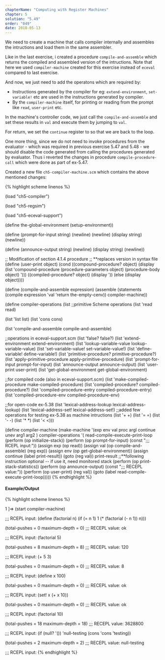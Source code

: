 ```yaml
---
chapterName: "Computing with Register Machines"
chapter: 5
solution: "5.49"
order: "049"
date: 2018-05-13 
---
```


We need to create a machine that calls compiler internally and assembles the intructions and load them in the same assembler.

Like in the last exercise, i created a procedure `compile-and-assemble` which returns the compiled and assembled version of the intructions. Note that here we used `compiler-machine` created for this exercise instead of `eceval` compared to last exercise.

And now, we just need to add the operatons which are required by:
- Instructions generated by the compiler for eg: `extend-environment`, `set-variable!` etc are used in the instructions generated by compiler.
- By the `compiler-machine` itself, for printing or reading from the prompt like `read`, `user-print` etc.

In the machine's controller code, we just call the `compile-and-assemble` and set these results in `val` and execute them by jumping to `val`.

For return, we set the `continue` register to so that we are back to the loop.

One more thing, since we do not need to invoke procedures from the evaluator - which was required in previous exercise 5.47 and 5.48 - we should disable the code generated from calling the procedures generated by evaluator. Thus i reverted the changes in procedure `compile-procedure-call` which were done as part of ex-5.47.

Created a new file `ch5-compiler-machine.scm` which contains the above mentioned changes:

{% highlight scheme linenos %}

(load "ch5-compiler")

(load "ch5-regsim")

(load "ch5-eceval-support")

(define the-global-environment (setup-environment))

(define (prompt-for-input string)
  (newline) (newline) (display string) (newline))

(define (announce-output string)
  (newline) (display string) (newline))

;; Modification of section 4.1.4 procedure
;; **replaces version in syntax file
(define (user-print object)
  (cond ((compound-procedure? object)
         (display (list 'compound-procedure
                        (procedure-parameters object)
                        (procedure-body object)
                        '<procedure-env>)))
        ((compiled-procedure? object)
         (display '<compiled-procedure>))
        (else (display object))))

(define (compile-and-assemble expression)
  (assemble (statements
             (compile expression 'val 'return the-empty-cenv))
            compiler-machine))

(define compiler-operations
  (list 
   ;;primitive Scheme operations
   (list 'read read)			

   (list 'list list)
   (list 'cons cons)

   (list 'compile-and-assemble compile-and-assemble)
   
   ;;operations in eceval-support.scm
   (list 'false? false?) 
   (list 'extend-environment extend-environment)
   (list 'lookup-variable-value lookup-variable-value)
   (list 'set-variable-value! set-variable-value!)
   (list 'define-variable! define-variable!)
   (list 'primitive-procedure? primitive-procedure?)
   (list 'apply-primitive-procedure apply-primitive-procedure)
   (list 'prompt-for-input prompt-for-input)
   (list 'announce-output announce-output)
   (list 'user-print user-print)
   (list 'get-global-environment get-global-environment)

   ;;for compiled code (also in eceval-support.scm)
   (list 'make-compiled-procedure make-compiled-procedure)
   (list 'compiled-procedure? compiled-procedure?)
   (list 'compiled-procedure-entry compiled-procedure-entry)
   (list 'compiled-procedure-env compiled-procedure-env)

   ;;for open-code ex-5.38
   (list 'lexical-address-lookup lexical-address-lookup)
   (list 'lexical-address-set! lexical-address-set!)
   ;;added few operations for testing ex-5.38 as machine intructions
   (list '+ +)
   (list '= =)
   (list '- -)
   (list '* *)
   (list '< <)))

(define compiler-machine
  (make-machine
   '(exp env val proc argl continue unev
	 arg1 arg2
	 )
   compiler-operations
   '(
	 read-compile-execute-print-loop
	 (perform (op initialize-stack))
	 (perform
	  (op prompt-for-input) (const ";;; RCEPL input:"))
	 (assign exp (op read))
	 (assign val (op compile-and-assemble) (reg exp))
	 (assign env (op get-global-environment))
	 (assign continue (label print-result))
	 (goto (reg val))
	 print-result
	 ;;**following instruction optional -- if use it, need monitored stack
	 (perform (op print-stack-statistics))
	 (perform
	  (op announce-output) (const ";;; RECEPL value:"))
	 (perform (op user-print) (reg val))
	 (goto (label read-compile-execute-print-loop)))))
{% endhighlight %}

#### Example/Output

{% highlight scheme linenos %}

1 ]=> (start compiler-machine)


;;; RCEPL input:
(define (factorial n)
    (if (= n 1)
        1
        (* (factorial (- n 1)) n)))

(total-pushes = 0 maximum-depth = 0)
;;; RECEPL value:
ok

;;; RCEPL input:
(factorial 5)

(total-pushes = 8 maximum-depth = 8)
;;; RECEPL value:
120

;;; RCEPL input:
(+ 5 3)

(total-pushes = 0 maximum-depth = 0)
;;; RECEPL value:
8

;;; RCEPL input:
(define x 100)

(total-pushes = 0 maximum-depth = 0)
;;; RECEPL value:
ok

;;; RCEPL input:
(set! x (+ x 10))

(total-pushes = 0 maximum-depth = 0)
;;; RECEPL value:
ok

;;; RCEPL input:
(factorial 10)

(total-pushes = 18 maximum-depth = 18)
;;; RECEPL value:
3628800

;;; RCEPL input:
(if (null? '()) 'null-testing (cons 'cons 'testing))

(total-pushes = 2 maximum-depth = 2)
;;; RECEPL value:
null-testing

;;; RCEPL input:
{% endhighlight %}
